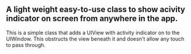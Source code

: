 ## A light weight easy-to-use class to show acivity indicator on screen from anywhere in the app.

This is a simple class that adds a UIView with activity indicator on to the UIWindow. This obstructs the view beneath it and doesn't allow any touch to pass through.
